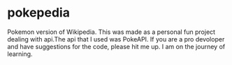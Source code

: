 # pokepedia
Pokemon version of Wikipedia.
This was made as a personal fun project dealing with api.The api that I used was PokeAPI.
If you are a pro devoloper and have suggestions for the code, please hit me up. I am on the journey of learning.
